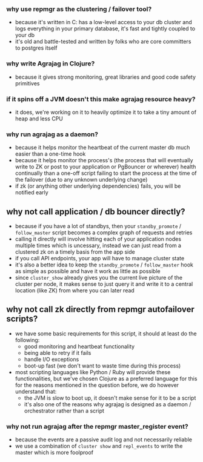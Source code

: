 ### why use repmgr as the clustering / failover tool?

* because it's written in C: has a low-level access to your db cluster and logs everything in your primary database, it's fast and tightly coupled to your db
* it's old and battle-tested and written by folks who are core committers to postgres itself

### why write Agrajag in Clojure?

* because it gives strong monitoring, great libraries and good code safety primitives

### if it spins off a JVM doesn't this make agrajag resource heavy?

* it does, we're working on it to heavily optimize it to take a tiny amount of heap and less CPU

### why run agrajag as a daemon?

* because it helps monitor the heartbeat of the current master db much easier than a one-time hook
* because it helps monitor the process's (the process that will eventually write to ZK or post to your application or PgBouncer or wherever) health continually than a one-off script failing to start the process at the time of the failover (due to any unknown underlying change) 
* if zk (or anything other underlying dependencies) fails, you will be notified early

## why not call application / db bouncer directly?
* because if you have a lot of standbys, then your `standby_promote` / `follow_master` script becomes a complex graph of requests and retries
* calling it directly will involve hitting each of your application nodes multiple times which is uncessary, instead we can just read from a clustered zk on a timely basis from the app side
* if you call API endpoints, your app will have to manage cluster state
* it's also a better idea to keep the `standby_promote` / `follow_master` hook as simple as possible and have it work as little as possible
* since `cluster_show` already gives you the current live picture of the cluster per node, it makes sense to just query it and write it to a central location (like ZK) from where you can later read

## why not call zk directly from repmgr autofailover scripts?
* we have some basic requirements for this script, it should at least do the following:
  * good monitoring and heartbeat functionality
  * being able to retry if it fails
  * handle I/O exceptions
  * boot-up fast (we don't want to waste time during this process)
* most scripting languages like Python / Ruby will provide these functionalities, but we've chosen Clojure as a preferred language for this for the reasons mentioned in the question before, we do however understand that:
  * the JVM is slow to boot up, it doesn't make sense for it to be a script
  * it's also one of the reasons why agrajag is designed as a daemon / orchestrator rather than a script

### why not run agrajag after the repmgr master_register event?

* because the events are a passive audit log and not necessarily reliable
* we use a combination of `cluster show` and `repl_events` to write the master which is more foolproof

